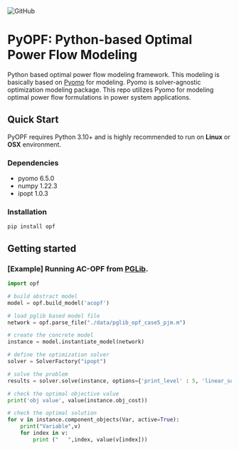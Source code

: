 ![GitHub](https://img.shields.io/github/license/seonho-park/PyOPF?label=license)


# PyOPF: Python-based Optimal Power Flow Modeling
Python based optimal power flow modeling framework. This modeling is basically based on [Pyomo](https://github.com/Pyomo/pyomo) for modeling.
Pyomo is solver-agnostic optimization modeling package. This repo utilizes Pyomo for modeling optimal power flow formulations in power system applications.

## Quick Start
PyOPF requires Python 3.10+ and is highly recommended to run on **Linux** or **OSX** environment.

### Dependencies

- pyomo 6.5.0
- numpy 1.22.3
- ipopt 1.0.3

### Installation
```
pip install opf
```

## Getting started
### [Example] Running AC-OPF from [PGLib](https://github.com/power-grid-lib/pglib-opf).

```python
import opf

# build abstract model
model = opf.build_model('acopf')

# load pglib based model file
network = opf.parse_file("./data/pglib_opf_case5_pjm.m")

# create the concrete model
instance = model.instantiate_model(network)

# define the optimization solver
solver = SolverFactory("ipopt")

# solve the problem
results = solver.solve(instance, options={'print_level' : 5, 'linear_solver': 'ma27'}, tee=True)

# check the optimal objective value
print('obj value', value(instance.obj_cost))

# check the optimal solution
for v in instance.component_objects(Var, active=True):
    print("Variable",v)  
    for index in v:
        print ("   ",index, value(v[index]))  
```
